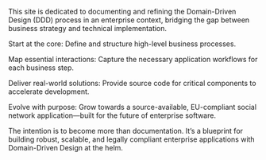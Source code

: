 
This site is dedicated to documenting and refining the Domain-Driven Design (DDD) process in an enterprise context, bridging the gap between business strategy and technical implementation.

Start at the core: Define and structure high-level business processes.

Map essential interactions: Capture the necessary application workflows for each business step.

Deliver real-world solutions: Provide source code for critical components to accelerate development.

Evolve with purpose: Grow towards a source-available, EU-compliant social network application—built for the future of enterprise software.

The intention is to become more than documentation. It’s a blueprint for building robust, scalable, and legally compliant enterprise applications with Domain-Driven Design at the helm.
